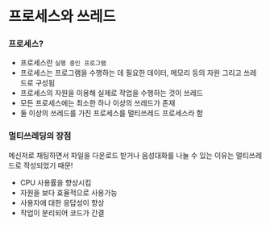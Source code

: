 # 프로세스와 쓰레드

### 프로세스?
* 프로세스란 ```실행 중인 프로그램```
* 프로세스는 프로그램을 수행하는 데 필요한 데이터, 메모리 등의 자원 그리고 쓰레드로 구성됨
* 프로세스의 자원을 이용해 실제로 작업을 수행하는 것이 쓰레드
* 모든 프로세스에는 최소한 하나 이상의 쓰레드가 존재
* 둘 이상의 쓰레드를 가진 프로세스를 멀티쓰레드 프로세스라 함

### 멀티쓰레딩의 장점

메신저로 채팅하면서 파일을 다운로드 받거나 음성대화를 나눌 수 있는 이유는 멀티쓰레드로 작성되었기 때문!

- CPU 사용률을 향상시킴
- 자원을 보다 효율적으로 사용가능
- 사용자에 대한 응답성이 향상
- 작업이 분리되어 코드가 간결
